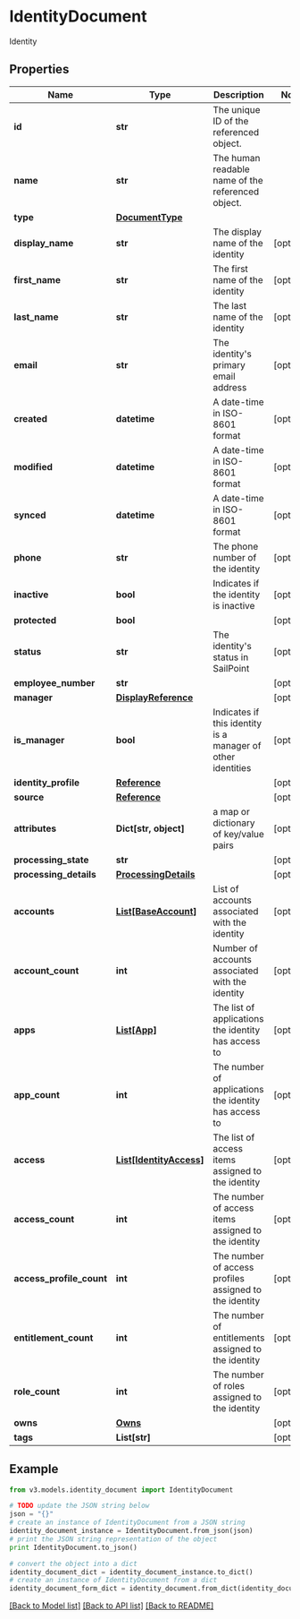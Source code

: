 # IdentityDocument

Identity

## Properties
Name | Type | Description | Notes
------------ | ------------- | ------------- | -------------
**id** | **str** | The unique ID of the referenced object. | 
**name** | **str** | The human readable name of the referenced object. | 
**type** | [**DocumentType**](DocumentType.md) |  | 
**display_name** | **str** | The display name of the identity | [optional] 
**first_name** | **str** | The first name of the identity | [optional] 
**last_name** | **str** | The last name of the identity | [optional] 
**email** | **str** | The identity&#39;s primary email address | [optional] 
**created** | **datetime** | A date-time in ISO-8601 format | [optional] 
**modified** | **datetime** | A date-time in ISO-8601 format | [optional] 
**synced** | **datetime** | A date-time in ISO-8601 format | [optional] 
**phone** | **str** | The phone number of the identity | [optional] 
**inactive** | **bool** | Indicates if the identity is inactive | [optional] 
**protected** | **bool** |  | [optional] 
**status** | **str** | The identity&#39;s status in SailPoint | [optional] 
**employee_number** | **str** |  | [optional] 
**manager** | [**DisplayReference**](DisplayReference.md) |  | [optional] 
**is_manager** | **bool** | Indicates if this identity is a manager of other identities | [optional] 
**identity_profile** | [**Reference**](Reference.md) |  | [optional] 
**source** | [**Reference**](Reference.md) |  | [optional] 
**attributes** | **Dict[str, object]** | a map or dictionary of key/value pairs | [optional] 
**processing_state** | **str** |  | [optional] 
**processing_details** | [**ProcessingDetails**](ProcessingDetails.md) |  | [optional] 
**accounts** | [**List[BaseAccount]**](BaseAccount.md) | List of accounts associated with the identity | [optional] 
**account_count** | **int** | Number of accounts associated with the identity | [optional] 
**apps** | [**List[App]**](App.md) | The list of applications the identity has access to | [optional] 
**app_count** | **int** | The number of applications the identity has access to | [optional] 
**access** | [**List[IdentityAccess]**](IdentityAccess.md) | The list of access items assigned to the identity | [optional] 
**access_count** | **int** | The number of access items assigned to the identity | [optional] 
**access_profile_count** | **int** | The number of access profiles assigned to the identity | [optional] 
**entitlement_count** | **int** | The number of entitlements assigned to the identity | [optional] 
**role_count** | **int** | The number of roles assigned to the identity | [optional] 
**owns** | [**Owns**](Owns.md) |  | [optional] 
**tags** | **List[str]** |  | [optional] 

## Example

```python
from v3.models.identity_document import IdentityDocument

# TODO update the JSON string below
json = "{}"
# create an instance of IdentityDocument from a JSON string
identity_document_instance = IdentityDocument.from_json(json)
# print the JSON string representation of the object
print IdentityDocument.to_json()

# convert the object into a dict
identity_document_dict = identity_document_instance.to_dict()
# create an instance of IdentityDocument from a dict
identity_document_form_dict = identity_document.from_dict(identity_document_dict)
```
[[Back to Model list]](../README.md#documentation-for-models) [[Back to API list]](../README.md#documentation-for-api-endpoints) [[Back to README]](../README.md)



